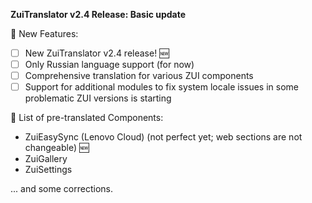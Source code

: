 **ZuiTranslator v2.4 Release: Basic update**

🚀 New Features:
- [ ] New ZuiTranslator v2.4 release! 🆕
- [ ] Only Russian language support (for now)
- [ ] Comprehensive translation for various ZUI components
- [ ] Support for additional modules to fix system locale issues in some problematic ZUI versions is starting 

🎁 List of pre-translated Components:

- ZuiEasySync (Lenovo Cloud) (not perfect yet; web sections are not changeable) 🆕
- ZuiGallery
- ZuiSettings

... and some corrections.
